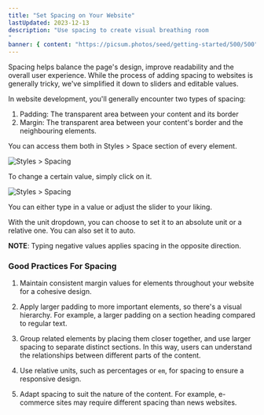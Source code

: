 ```yaml
---
title: "Set Spacing on Your Website"
lastUpdated: 2023-12-13
description: "Use spacing to create visual breathing room
"
banner: { content: "https://picsum.photos/seed/getting-started/500/500" }
---
```


Spacing helps balance the page's design, improve readability and the overall user experience. While the process of adding spacing to websites is generally tricky, we've simplified it down to sliders and editable values.

In website development, you'll generally encounter two types of spacing:

1. Padding: The transparent area between your content and its border
2. Margin: The transparent area between your content's border and the neighbouring elements.

You can access them both in Styles > Space section of every element.

![Styles > Spacing](/assets/lessons/elements-and-layout/set-spacing/spacing-section.png "Styles > Spacing")

To change a certain value, simply click on it.

![Styles > Spacing](/assets/lessons/elements-and-layout/set-spacing/spacing-section-modify.png "Styles > Spacing")

You can either type in a value or adjust the slider to your liking.

With the unit dropdown, you can choose to set it to an absolute unit or a relative one. You can also set it to auto.

**NOTE**: Typing negative values applies spacing in the opposite direction.

### Good Practices For Spacing

1. Maintain consistent margin values for elements throughout your website for a cohesive design.

2. Apply larger padding to more important elements, so there's a visual hierarchy. For example, a larger padding on a section heading compared to regular text.

3. Group related elements by placing them closer together, and use larger spacing to separate distinct sections. In this way, users can understand the relationships between different parts of the content.

4. Use relative units, such as percentages or `em`, for spacing to ensure a responsive design.

5. Adapt spacing to suit the nature of the content. For example, e-commerce sites may require different spacing than news websites.
